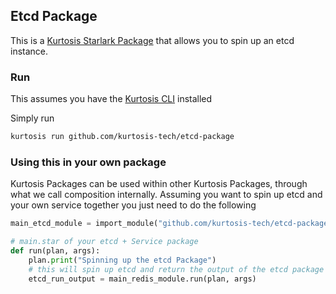 ## Etcd Package

This is a [Kurtosis Starlark Package](https://docs.kurtosis.com/quickstart) that allows you to spin up an etcd instance.

### Run

This assumes you have the [Kurtosis CLI](https://docs.kurtosis.com/cli) installed

Simply run

```bash
kurtosis run github.com/kurtosis-tech/etcd-package
```

### Using this in your own package

Kurtosis Packages can be used within other Kurtosis Packages, through what we call composition internally. Assuming you want to spin up etcd and your own service
together you just need to do the following

```py
main_etcd_module = import_module("github.com/kurtosis-tech/etcd-package/main.star")

# main.star of your etcd + Service package
def run(plan, args):
    plan.print("Spinning up the etcd Package")
    # this will spin up etcd and return the output of the etcd package
    etcd_run_output = main_redis_module.run(plan, args)
```
